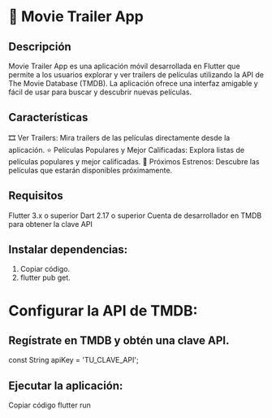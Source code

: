 # 🎥 Movie Trailer App
## Descripción
Movie Trailer App es una aplicación móvil desarrollada en Flutter que permite a los usuarios explorar y ver trailers de películas utilizando la API de The Movie Database (TMDB). La aplicación ofrece una interfaz amigable y fácil de usar para buscar y descubrir nuevas películas.

## Características
🎞️ Ver Trailers: Mira trailers de las películas directamente desde la aplicación.
⭐ Películas Populares y Mejor Calificadas: Explora listas de películas populares y mejor calificadas.
📅 Próximos Estrenos: Descubre las películas que estarán disponibles próximamente.

## Requisitos
Flutter 3.x o superior
Dart 2.17 o superior
Cuenta de desarrollador en TMDB para obtener la clave API

## Instalar dependencias:
1. Copiar código.
2. flutter pub get.

   
# Configurar la API de TMDB:
## Regístrate en TMDB y obtén una clave API.
const String apiKey = 'TU_CLAVE_API';


## Ejecutar la aplicación:
Copiar código
flutter run
